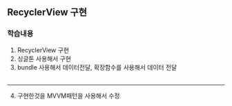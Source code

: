 ## RecyclerView 구현
### 학습내용
1. RecyclerView 구현
2. 싱글톤 사용해서 구현
3. bundle 사용해서 데이터전달, 확장함수를 사용해서 데이터 전달</br></br>
---
4. 구현한것을 MVVM패턴을 사용해서 수정
   
